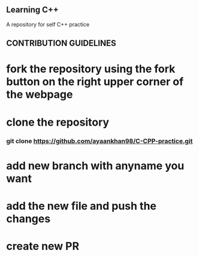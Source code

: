 ## Learning C++

A repository for self C++ practice

## CONTRIBUTION GUIDELINES

# fork the repository using the fork button on the right upper corner of the webpage
# clone the repository
### git clone https://github.com/ayaankhan98/C-CPP-practice.git
# add new branch with anyname you want
# add the new file and push the changes
# create new PR